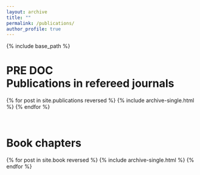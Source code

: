 ```yaml
---
layout: archive
title: ""
permalink: /publications/
author_profile: true
---
```


{% include base_path %}  

PRE DOC  
Publications in refereed journals
======

{% for post in site.publications reversed %}
  {% include archive-single.html %}
{% endfor %}

<br>

Book chapters
======

{% for post in site.book reversed %}
  {% include archive-single.html %}
{% endfor %}

<br>

